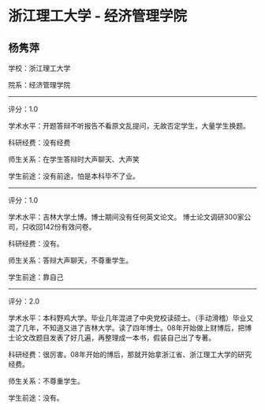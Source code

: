 # 浙江理工大学 - 经济管理学院

## 杨隽萍

学校：浙江理工大学

院系：经济管理学院

* * *

评分：1.0

学术水平：开题答辩不听报告不看原文乱提问，无故否定学生，大量学生换题。

科研经费：没有经费

师生关系：在学生答辩时大声聊天、大声笑

学生前途：没有前途，怕是本科毕不了业。

* * *

评分：1.0

学术水平：吉林大学土博。博士期间没有任何英文论文。
博士论文调研300家公司，只收回142份有效问卷。

科研经费：没有。

师生关系：答辩大声聊天，不尊重学生。

学生前途：靠自己

* * *

评分：2.0

学术水平：本科野鸡大学。毕业几年混进了中央党校读硕士。（手动滑稽）毕业又混了几年，不知道又进了吉林大学。读了四年博士。08年开始做上财博后，把博士论文改题目发表了好几遍，再整理成一本书，假装自己出了专著。

科研经费：很厉害。08年开始的博后，那就开始拿浙江省、浙江理工大学的研究经费。

师生关系：不尊重学生。

学生前途：没有。